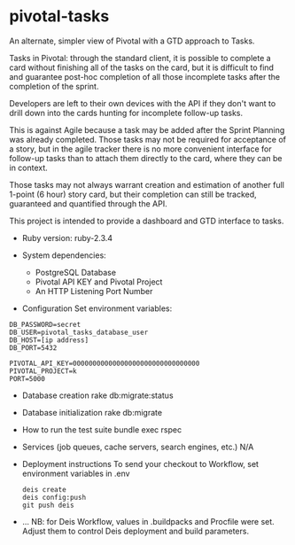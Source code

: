 # pivotal-tasks

An alternate, simpler view of Pivotal with a GTD approach to Tasks.

Tasks in Pivotal: through the standard client, it is possible to complete a
card without finishing all of the tasks on the card, but it is difficult to
find and guarantee post-hoc completion of all those incomplete tasks after the
completion of the sprint.

Developers are left to their own devices with the API if they don't want to
drill down into the cards hunting for incomplete follow-up tasks.

This is against Agile because a task may be added after the Sprint Planning was
already completed.  Those tasks may not be required for acceptance of a story,
but in the agile tracker there is no more convenient interface for follow-up
tasks than to attach them directly to the card, where they can be in context.

Those tasks may not always warrant creation and estimation of another full
1-point (6 hour) story card, but their completion can still be tracked,
guaranteed and quantified through the API.

This project is intended to provide a dashboard and GTD interface to tasks.

* Ruby version: ruby-2.3.4

* System dependencies:
  * PostgreSQL Database
  * Pivotal API KEY and Pivotal Project
  * An HTTP Listening Port Number

* Configuration
    Set environment variables:
```
DB_PASSWORD=secret
DB_USER=pivotal_tasks_database_user
DB_HOST=[ip address]
DB_PORT=5432

PIVOTAL_API_KEY=00000000000000000000000000000000
PIVOTAL_PROJECT=k
PORT=5000
```

* Database creation
    rake db:migrate:status

* Database initialization
    rake db:migrate

* How to run the test suite
    bundle exec rspec

* Services (job queues, cache servers, search engines, etc.)
    N/A

* Deployment instructions
    To send your checkout to Workflow, set environment variables in .env

    ```
    deis create
    deis config:push
    git push deis
    ```

* ...
    NB: for Deis Workflow, values in .buildpacks and Procfile were set.
    Adjust them to control Deis deployment and build parameters.
